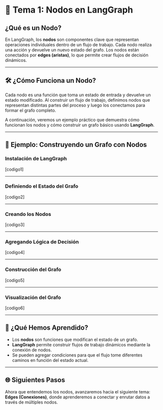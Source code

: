 # 🧩 Tema 1: Nodos en LangGraph

## ¿Qué es un Nodo?  
En LangGraph, los **nodos** son componentes clave que representan operaciones individuales dentro de un flujo de trabajo. Cada nodo realiza una acción y devuelve un nuevo estado del grafo. Los nodos están conectados por **edges (aristas)**, lo que permite crear flujos de decisión dinámicos.  

---

## 🛠️ ¿Cómo Funciona un Nodo?  
Cada nodo es una función que toma un estado de entrada y devuelve un estado modificado. Al construir un flujo de trabajo, definimos nodos que representan distintas partes del proceso y luego los conectamos para formar el grafo completo.  

A continuación, veremos un ejemplo práctico que demuestra cómo funcionan los nodos y cómo construir un grafo básico usando **LangGraph**.  

---

## 🚀 Ejemplo: Construyendo un Grafo con Nodos  

### Instalación de LangGraph  
[codigo1]  

---

### Definiendo el Estado del Grafo  
[codigo2]  

---

### Creando los Nodos  
[codigo3]  

---

### Agregando Lógica de Decisión  
[codigo4]  

---

### Construcción del Grafo  
[codigo5]  

---

### Visualización del Grafo  
[codigo6]  

---

## 🧩 ¿Qué Hemos Aprendido?  
- Los **nodos** son funciones que modifican el estado de un grafo.  
- **LangGraph** permite construir flujos de trabajo dinámicos mediante la conexión de nodos.  
- Se pueden agregar condiciones para que el flujo tome diferentes caminos en función del estado actual.  

---

## 🌐 Siguientes Pasos  
Ahora que entendemos los nodos, avanzaremos hacia el siguiente tema: **Edges (Conexiones)**, donde aprenderemos a conectar y enrutar datos a través de múltiples nodos.
